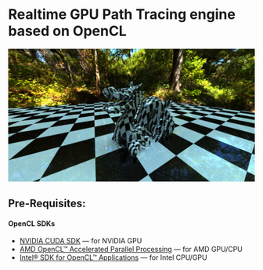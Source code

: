 # Realtime GPU Path Tracing engine based on OpenCL

![](screenshots/20.PNG)

## Pre-Requisites:
#### OpenCL SDKs
* [NVIDIA CUDA SDK](https://developer.nvidia.com/cuda-downloads) — for NVIDIA GPU
* [AMD OpenCL™ Accelerated Parallel Processing](http://developer.amd.com/tools-and-sdks/opencl-zone/amd-accelerated-parallel-processing-app-sdk/) — for AMD GPU/CPU
* [Intel® SDK for OpenCL™ Applications](https://software.intel.com/en-us/intel-opencl) — for Intel CPU/GPU
